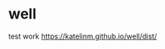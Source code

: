 # well
test work <a href='https://katelinm.github.io/well/dist/' target='_blank'>https://katelinm.github.io/well/dist/</a>
